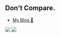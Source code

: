 ## Don't Compare.

- [My Blog 🥰](https://NothingToSay0031.github.io/)

<div justify-content: center;">
  <img style="height: auto; width: auto;" class="img" src="https://github-readme-stats.vercel.app/api?username=NothingToSay0031&count_private=true&show_icons=true" />
  <img style="height: auto; width: auto;" class="img" src="https://github-readme-stats.vercel.app/api/top-langs/?username=NothingToSay0031&exclude_repo=NothingToSay0031.github.io&hide=javascript,html,perl" />
</div>
